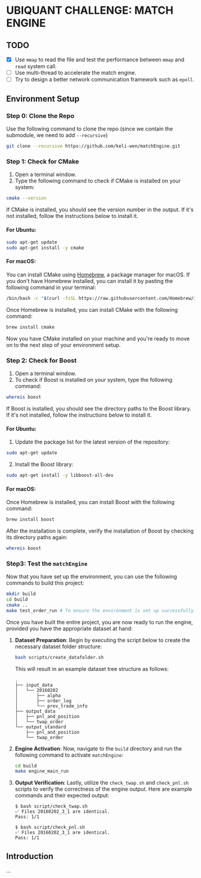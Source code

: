 # UBIQUANT CHALLENGE: MATCH ENGINE
## TODO
- [x] Use `mmap` to read the file and test the performance between `mmap` and `read` system call.
- [ ] Use multi-thread to accelerate the match engine.
- [ ] Try to design a better network communication framework such as `epoll`.

## Environment Setup
### Step 0: Clone the Repo
Use the following command to clone the repo (since we contain the submodule, we need to add `--recursive`)
```bash
git clone --recursive https://github.com/keli-wen/matchEngine.git
```

### Step 1: Check for CMake

1. Open a terminal window.
2. Type the following command to check if CMake is installed on your system:

```bash
cmake --version
```

If CMake is installed, you should see the version number in the output. If it's not installed, follow the instructions below to install it.

#### For Ubuntu:

```bash
sudo apt-get update
sudo apt-get install -y cmake
```

#### For macOS:

You can install CMake using [Homebrew](https://brew.sh/), a package manager for macOS. If you don't have Homebrew installed, you can install it by pasting the following command in your terminal:

```bash
/bin/bash -c "$(curl -fsSL https://raw.githubusercontent.com/Homebrew/install/HEAD/install.sh)"
```

Once Homebrew is installed, you can install CMake with the following command:

```bash
brew install cmake
```

Now you have CMake installed on your machine and you're ready to move on to the next step of your environment setup.

### Step 2: Check for Boost

1. Open a terminal window.
2. To check if Boost is installed on your system, type the following command:

```bash
whereis boost
```

If Boost is installed, you should see the directory paths to the Boost library. If it's not installed, follow the instructions below to install it.

#### For Ubuntu:

1. Update the package list for the latest version of the repository:

```bash
sudo apt-get update
```

2. Install the Boost library:

```bash
sudo apt-get install -y libboost-all-dev
```

#### For macOS:
Once Homebrew is installed, you can install Boost with the following command:

```bash
brew install boost
```

After the installation is complete, verify the installation of Boost by checking its directory paths again:

```bash
whereis boost
```

### Step3: Test the `matchEngine`
Now that you have set up the environment, you can use the following commands to build this project:
```bash
mkdir build
cd build
cmake ..
make test_order_run # To ensure the environment is set up successfully.
```

Once you have built the entire project, you are now ready to run the engine, provided you have the appropriate dataset at hand:

1. **Dataset Preparation**:
   Begin by executing the script below to create the necessary dataset folder structure:
   
   ```bash
   bash scripts/create_datafolder.sh
   ```

   This will result in an example dataset tree structure as follows:
   ```
   .
   ├── input_data
   │   └── 20160202
   │       ├── alpha
   │       ├── order_log
   │       └── prev_trade_info
   ├── output_data
   │   ├── pnl_and_position
   │   └── twap_order
   └── output_standard
       ├── pnl_and_position
       └── twap_order
   ```

2. **Engine Activation**:
   Now, navigate to the `build` directory and run the following command to activate `matchEngine`:
   
   ```bash
   cd build
   make engine_main_run
   ```

3. **Output Verification**:
   Lastly, utilize the `check_twap.sh` and `check_pnl.sh` scripts to verify the correctness of the engine output. Here are example commands and their expected output:
   
   ```shell
   $ bash script/check_twap.sh
   ✅ Files 20160202_3_1 are identical.
   Pass: 1/1

   $ bash script/check_pnl.sh
   ✅ Files 20160202_3_1 are identical.
   Pass: 1/1
   ```

## Introduction
...